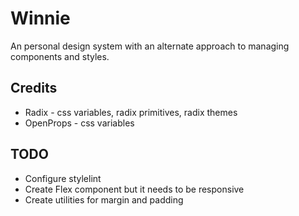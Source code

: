 # Winnie

An personal design system with an alternate approach to managing components and styles.

## Credits

- Radix - css variables, radix primitives, radix themes 
- OpenProps - css variables 

## TODO

- Configure stylelint
- Create Flex component but it needs to be responsive
- Create utilities for margin and padding

